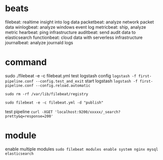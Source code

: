 # beats
filebeat: realtime insight into log data
packetbeat: analyze network packet data
winlogbeat: analyze windows event log
metricbeat: ship, analyze metric
hearbeat: ping infrastructure
auditbeat: send audit data to elasticsearch
functionbeat: cloud data with serverless infrastructure
journalbeat: analyze journald logs

# command
sudo ./filebeat -e -c filebeat.yml
test logstash config `logstash -f first-pipeline.conf --config.test_and_exit`
start logstash `logstash -f first-pipeline.conf --config.reload.automatic`

`sudo rm -rf /var/lib/filebeat/registry`

`sudo filebeat -e -c filebeat.yml -d "publish"`

test pipeline `curl -XGET 'localhost:9200/xxxxx/_search?pretty&q=response=200'`


# module
enable multiple modules `sudo filebeat modules enable system nginx mysql elasticsearch`





